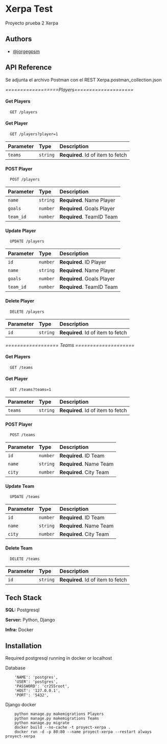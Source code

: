 
# Xerpa Test

Proyecto prueba 2 Xerpa


## Authors

- [@jorgegpsm](https://www.github.com/jorgegpsm)

## API Reference

Se adjunta el archivo Postman con el REST Xerpa.postman_collection.json

**==================Players*====================*
#### Get Players
```http
  GET /players
```

#### Get Player

```http
  GET /players?player=1
```

| Parameter | Type     | Description                       |
| :-------- | :------- | :-------------------------------- |
| `teams`      | `string` | **Required**. Id of item to fetch |


#### POST Player

```http
  POST /players
```

| Parameter | Type     | Description                       |
| :-------- | :------- | :-------------------------------- |
| `name`      | `string` | **Required**. Name Player|
| `goals`      | `number` | **Required**. Goals Player |
| `team_id`      | `number` | **Required**. TeamID Team |


#### Update Player

```http
  UPDATE /players
```

| Parameter | Type     | Description                       |
| :-------- | :------- | :-------------------------------- |
| `id`      | `number` | **Required**. ID Player |
| `name`      | `string` | **Required**. Name Player|
| `goals`      | `number` | **Required**. Goals Player |
| `team_id`      | `number` | **Required**. TeamID Team |

#### Delete Player

```http
  DELETE /players
```

| Parameter | Type     | Description                       |
| :-------- | :------- | :-------------------------------- |
| `id`      | `string` | **Required**. Id of item to fetch |

*================== Teams ====================*
#### Get Players
```http
  GET /teams
```

#### Get Player

```http
  GET /teams?teams=1
```

| Parameter | Type     | Description                       |
| :-------- | :------- | :-------------------------------- |
| `teams`      | `string` | **Required**. Id of item to fetch |


#### POST Player

```http
  POST /teams
```

| Parameter | Type     | Description                       |
| :-------- | :------- | :-------------------------------- |
| `id`      | `number` | **Required**. ID Team |
| `name`      | `string` | **Required**. Name Team|
| `city`      | `number` | **Required**. City Team |


#### Update Team

```http
  UPDATE /teams
```

| Parameter | Type     | Description                       |
| :-------- | :------- | :-------------------------------- |
| `id`      | `number` | **Required**. ID Team |
| `name`      | `string` | **Required**. Name Team|
| `city`      | `number` | **Required**. City Team |

#### Delete Team

```http
  DELETE /teams
```

| Parameter | Type     | Description                       |
| :-------- | :------- | :-------------------------------- |
| `id`      | `string` | **Required**. Id of item to fetch |


## Tech Stack

**SQL:** Postgresql

**Server:** Python, Django

**Infra:** Docker

## Installation

Required postgresql running in docker or localhost

Database
```POSTGRESQL
    'NAME': 'postgres',
    'USER': 'postgres',
    'PASSWORD': 'cr255root',
    'HOST': '127.0.0.1',
    'PORT': '5432',
```

Django docker
```DJANGO
    python manage.py makemigrations Players
    python manage.py makemigrations Teams
    python manage.py migrate
    docker build --no-cache -t proyect-xerpa .
    docker run -d -p 80:80 --name proyect-xerpa --restart always proyect-xerpa
```